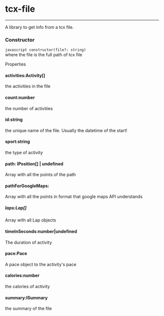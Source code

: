 
# tcx-file
  
---  
A library to get info from a tcx file.

### Constructor
```javascript constructor(file?: string) ```  
where the file is the full path of tcx file

Properties
#### activities:Activity[] 
the activities in the file
#### count:number
the number of activities
#### id:string
the unique name of the file. Usually the datetime of the start!
#### sport:string
the type of activity
#### path: IPosition[] | undefined
Array with all the points of the path
#### pathForGoogleMaps:
Array with all the points in format that google maps API understands
##### laps:Lap[]
Array with all Lap objects
#### timeInSeconds:number|undefined
The duration of activity
#### pace:Pace
A pace object to the activity's pace
#### calories:number
the calories of activity
#### summary:ISummary
the summary of the file
